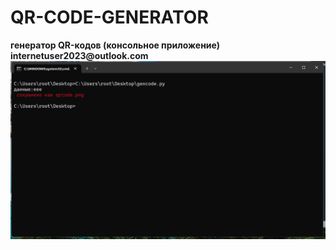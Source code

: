 <h1>QR-CODE-GENERATOR</h1>
<b>генератор QR-кодов (консольное приложение)<b><br>
<b>internetuser2023@outlook.com</b>

<img src="https://github.com/hackerson7/QR-CODE-GENERATOR/blob/main/%D0%A1%D0%BD%D0%B8%D0%BC%D0%BE%D0%BA%20%D1%8D%D0%BA%D1%80%D0%B0%D0%BD%D0%B0%202023-03-05%20230425.png">
